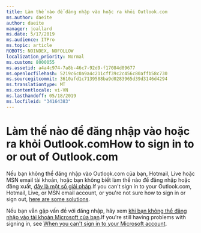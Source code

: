```yaml
---
title: Làm thế nào để đăng nhập vào hoặc ra khỏi Outlook.com
ms.author: daeite
author: daeite
manager: joallard
ms.date: 5/17/2019
ms.audience: ITPro
ms.topic: article
ROBOTS: NOINDEX, NOFOLLOW
localization_priority: Normal
ms.custom: 8000055
ms.assetid: a4a4c974-7a8b-46c7-92d9-f17084d89677
ms.openlocfilehash: 5219c6c0a9a4c211cff39c2c456c80affb58c730
ms.sourcegitcommit: 3610afd1c7139588ba9d0283965d39d3146d4294
ms.translationtype: MT
ms.contentlocale: vi-VN
ms.lasthandoff: 05/18/2019
ms.locfileid: "34164383"
---
```

# <a name="how-to-sign-in-to-or-out-of-outlookcom"></a><span data-ttu-id="b518b-102">Làm thế nào để đăng nhập vào hoặc ra khỏi Outlook.com</span><span class="sxs-lookup"><span data-stu-id="b518b-102">How to sign in to or out of Outlook.com</span></span>

<span data-ttu-id="b518b-103">Nếu bạn không thể đăng nhập vào Outlook.com của bạn, Hotmail, Live hoặc MSN email tài khoản, hoặc bạn không biết làm thế nào để đăng nhập hoặc đăng xuất, [đây là một số giải pháp](https://go.microsoft.com/fwlink/p/?linkid=2005840).</span><span class="sxs-lookup"><span data-stu-id="b518b-103">If you can't sign in to your Outlook.com, Hotmail, Live, or MSN email account, or you're not sure how to sign in or sign out, [here are some solutions](https://go.microsoft.com/fwlink/p/?linkid=2005840).</span></span>
  
<span data-ttu-id="b518b-104">Nếu bạn vẫn gặp vấn đề với đăng nhập, hãy xem [khi bạn không thể đăng nhập vào tài khoản Microsoft của bạn](https://go.microsoft.com/fwlink/p/?linkid=837479).</span><span class="sxs-lookup"><span data-stu-id="b518b-104">If you're still having problems with signing in, see [When you can't sign in to your Microsoft account](https://go.microsoft.com/fwlink/p/?linkid=837479).</span></span>